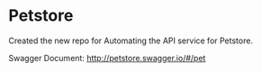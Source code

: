 # Petstore
Created the new repo for Automating the API service for Petstore.

Swagger Document: http://petstore.swagger.io/#/pet


